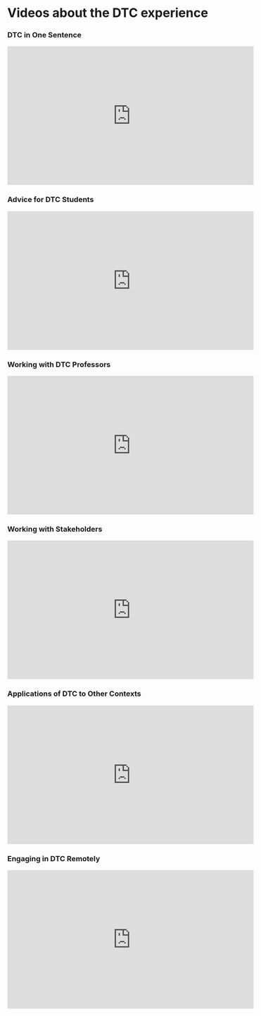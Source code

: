 # Videos about the DTC experience

### DTC in One Sentence
<div align="center"><iframe width="560" height="315" src="https://www.youtube-nocookie.com/embed/_LdS4dDsiKA?si=vcAOYVKNrtX2J3Vi" title="YouTube video player" frameborder="0" allow="accelerometer; clipboard-write; encrypted-media; gyroscope; picture-in-picture; web-share" referrerpolicy="strict-origin-when-cross-origin" allowfullscreen></iframe></div>

### Advice for DTC Students
<div align="center"><iframe width="560" height="315" src="https://www.youtube-nocookie.com/embed/7WqLfd2zYE0?si=9S_VGJ4ZEDxnA83e" title="YouTube video player" frameborder="0" allow="accelerometer; clipboard-write; encrypted-media; gyroscope; picture-in-picture; web-share" referrerpolicy="strict-origin-when-cross-origin" allowfullscreen></iframe></div>

### Working with DTC Professors
<div align="center"><iframe width="560" height="315" src="https://www.youtube-nocookie.com/embed/TJW1cgj9nrI?si=xN3YZLU6qN0pRA72" title="YouTube video player" frameborder="0" allow="accelerometer; clipboard-write; encrypted-media; gyroscope; picture-in-picture; web-share" referrerpolicy="strict-origin-when-cross-origin" allowfullscreen></iframe></div>

### Working with Stakeholders
<div align="center"><iframe width="560" height="315" src="https://www.youtube-nocookie.com/embed/uSqXsDrS0Ok?si=oeWF42hQtltFy8pk" title="YouTube video player" frameborder="0" allow="accelerometer; clipboard-write; encrypted-media; gyroscope; picture-in-picture; web-share" referrerpolicy="strict-origin-when-cross-origin" allowfullscreen></iframe></div>

### Applications of DTC to Other Contexts
<div align="center"><iframe width="560" height="315" src="https://www.youtube-nocookie.com/embed/mxHJGmH5_b4?si=8n-gAW7uTR5ijYpk" title="YouTube video player" frameborder="0" allow="accelerometer; clipboard-write; encrypted-media; gyroscope; picture-in-picture; web-share" referrerpolicy="strict-origin-when-cross-origin" allowfullscreen></iframe></div>

### Engaging in DTC Remotely
<div align="center"><iframe width="560" height="315" src="https://www.youtube-nocookie.com/embed/c8QLhvt70Zk?si=QYBlIzZiuyVNflxa" title="YouTube video player" frameborder="0" allow="accelerometer; clipboard-write; encrypted-media; gyroscope; picture-in-picture; web-share" referrerpolicy="strict-origin-when-cross-origin" allowfullscreen></iframe></div>
